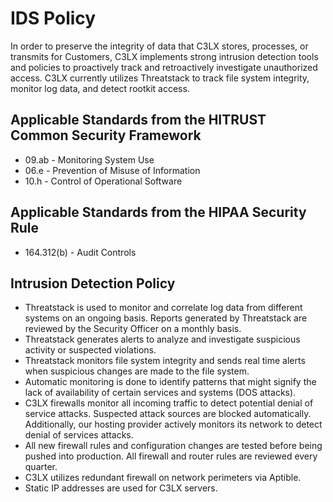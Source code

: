 # IDS Policy

In order to preserve the integrity of data that C3LX stores, processes, or transmits for Customers, C3LX implements strong intrusion detection tools and policies to proactively track and retroactively investigate unauthorized access. C3LX currently utilizes Threatstack to track file system integrity, monitor log data, and detect rootkit access.

## Applicable Standards from the HITRUST Common Security Framework

* 09.ab - Monitoring System Use
* 06.e - Prevention of Misuse of Information
* 10.h - Control of Operational Software

## Applicable Standards from the HIPAA Security Rule

* 164.312(b) - Audit Controls

## Intrusion Detection Policy

* Threatstack is used to monitor and correlate log data from different systems on an ongoing basis. Reports generated by Threatstack are reviewed by the Security Officer on a monthly basis.
* Threatstack generates alerts to analyze and investigate suspicious activity or suspected violations.
* Threatstack monitors file system integrity and sends real time alerts when suspicious changes are made to the file system.
* Automatic monitoring is done to identify patterns that might signify the lack of availability of certain services and systems (DOS attacks).
* C3LX firewalls monitor all incoming traffic to detect potential denial of service attacks. Suspected attack sources are blocked automatically. Additionally, our hosting provider actively monitors its network to detect denial of services attacks.
* All new firewall rules and configuration changes are tested before being pushed into production. All firewall and router rules are reviewed every quarter.
* C3LX utilizes redundant firewall on network perimeters via Aptible.
* Static IP addresses are used for C3LX servers.
